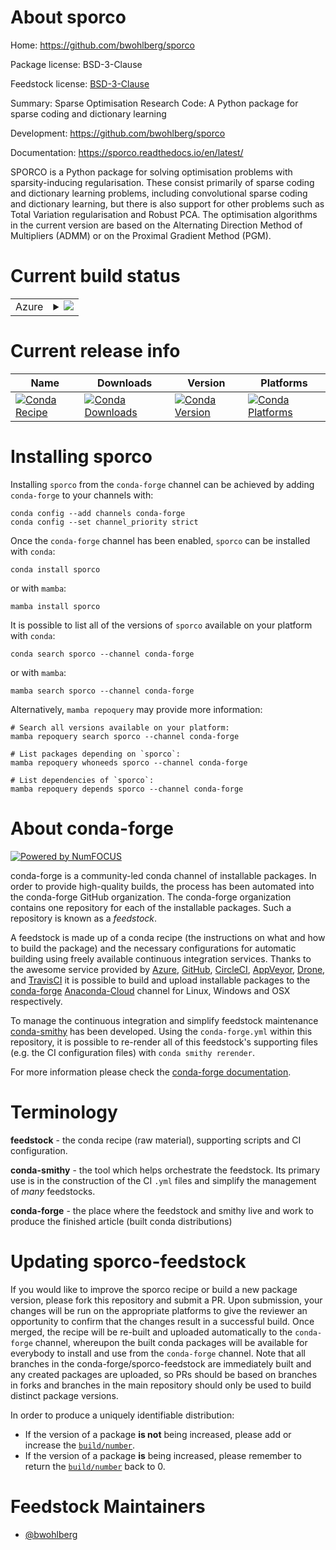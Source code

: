 About sporco
============

Home: https://github.com/bwohlberg/sporco

Package license: BSD-3-Clause

Feedstock license: [BSD-3-Clause](https://github.com/conda-forge/sporco-feedstock/blob/main/LICENSE.txt)

Summary: Sparse Optimisation Research Code: A Python package for sparse coding and dictionary learning

Development: https://github.com/bwohlberg/sporco

Documentation: https://sporco.readthedocs.io/en/latest/

SPORCO is a Python package for solving optimisation problems with
sparsity-inducing regularisation. These consist primarily of sparse
coding and dictionary learning problems, including convolutional
sparse coding and dictionary learning, but there is also support for
other problems such as Total Variation regularisation and Robust
PCA. The optimisation algorithms in the current version are based
on the Alternating Direction Method of Multipliers (ADMM) or on
the Proximal Gradient Method (PGM).


Current build status
====================


<table>
    
  <tr>
    <td>Azure</td>
    <td>
      <details>
        <summary>
          <a href="https://dev.azure.com/conda-forge/feedstock-builds/_build/latest?definitionId=1956&branchName=main">
            <img src="https://dev.azure.com/conda-forge/feedstock-builds/_apis/build/status/sporco-feedstock?branchName=main">
          </a>
        </summary>
        <table>
          <thead><tr><th>Variant</th><th>Status</th></tr></thead>
          <tbody><tr>
              <td>linux_64_python3.10.____cpython</td>
              <td>
                <a href="https://dev.azure.com/conda-forge/feedstock-builds/_build/latest?definitionId=1956&branchName=main">
                  <img src="https://dev.azure.com/conda-forge/feedstock-builds/_apis/build/status/sporco-feedstock?branchName=main&jobName=linux&configuration=linux%20linux_64_python3.10.____cpython" alt="variant">
                </a>
              </td>
            </tr><tr>
              <td>linux_64_python3.11.____cpython</td>
              <td>
                <a href="https://dev.azure.com/conda-forge/feedstock-builds/_build/latest?definitionId=1956&branchName=main">
                  <img src="https://dev.azure.com/conda-forge/feedstock-builds/_apis/build/status/sporco-feedstock?branchName=main&jobName=linux&configuration=linux%20linux_64_python3.11.____cpython" alt="variant">
                </a>
              </td>
            </tr><tr>
              <td>linux_64_python3.8.____73_pypy</td>
              <td>
                <a href="https://dev.azure.com/conda-forge/feedstock-builds/_build/latest?definitionId=1956&branchName=main">
                  <img src="https://dev.azure.com/conda-forge/feedstock-builds/_apis/build/status/sporco-feedstock?branchName=main&jobName=linux&configuration=linux%20linux_64_python3.8.____73_pypy" alt="variant">
                </a>
              </td>
            </tr><tr>
              <td>linux_64_python3.8.____cpython</td>
              <td>
                <a href="https://dev.azure.com/conda-forge/feedstock-builds/_build/latest?definitionId=1956&branchName=main">
                  <img src="https://dev.azure.com/conda-forge/feedstock-builds/_apis/build/status/sporco-feedstock?branchName=main&jobName=linux&configuration=linux%20linux_64_python3.8.____cpython" alt="variant">
                </a>
              </td>
            </tr><tr>
              <td>linux_64_python3.9.____73_pypy</td>
              <td>
                <a href="https://dev.azure.com/conda-forge/feedstock-builds/_build/latest?definitionId=1956&branchName=main">
                  <img src="https://dev.azure.com/conda-forge/feedstock-builds/_apis/build/status/sporco-feedstock?branchName=main&jobName=linux&configuration=linux%20linux_64_python3.9.____73_pypy" alt="variant">
                </a>
              </td>
            </tr><tr>
              <td>linux_64_python3.9.____cpython</td>
              <td>
                <a href="https://dev.azure.com/conda-forge/feedstock-builds/_build/latest?definitionId=1956&branchName=main">
                  <img src="https://dev.azure.com/conda-forge/feedstock-builds/_apis/build/status/sporco-feedstock?branchName=main&jobName=linux&configuration=linux%20linux_64_python3.9.____cpython" alt="variant">
                </a>
              </td>
            </tr><tr>
              <td>osx_64_python3.10.____cpython</td>
              <td>
                <a href="https://dev.azure.com/conda-forge/feedstock-builds/_build/latest?definitionId=1956&branchName=main">
                  <img src="https://dev.azure.com/conda-forge/feedstock-builds/_apis/build/status/sporco-feedstock?branchName=main&jobName=osx&configuration=osx%20osx_64_python3.10.____cpython" alt="variant">
                </a>
              </td>
            </tr><tr>
              <td>osx_64_python3.11.____cpython</td>
              <td>
                <a href="https://dev.azure.com/conda-forge/feedstock-builds/_build/latest?definitionId=1956&branchName=main">
                  <img src="https://dev.azure.com/conda-forge/feedstock-builds/_apis/build/status/sporco-feedstock?branchName=main&jobName=osx&configuration=osx%20osx_64_python3.11.____cpython" alt="variant">
                </a>
              </td>
            </tr><tr>
              <td>osx_64_python3.8.____73_pypy</td>
              <td>
                <a href="https://dev.azure.com/conda-forge/feedstock-builds/_build/latest?definitionId=1956&branchName=main">
                  <img src="https://dev.azure.com/conda-forge/feedstock-builds/_apis/build/status/sporco-feedstock?branchName=main&jobName=osx&configuration=osx%20osx_64_python3.8.____73_pypy" alt="variant">
                </a>
              </td>
            </tr><tr>
              <td>osx_64_python3.8.____cpython</td>
              <td>
                <a href="https://dev.azure.com/conda-forge/feedstock-builds/_build/latest?definitionId=1956&branchName=main">
                  <img src="https://dev.azure.com/conda-forge/feedstock-builds/_apis/build/status/sporco-feedstock?branchName=main&jobName=osx&configuration=osx%20osx_64_python3.8.____cpython" alt="variant">
                </a>
              </td>
            </tr><tr>
              <td>osx_64_python3.9.____73_pypy</td>
              <td>
                <a href="https://dev.azure.com/conda-forge/feedstock-builds/_build/latest?definitionId=1956&branchName=main">
                  <img src="https://dev.azure.com/conda-forge/feedstock-builds/_apis/build/status/sporco-feedstock?branchName=main&jobName=osx&configuration=osx%20osx_64_python3.9.____73_pypy" alt="variant">
                </a>
              </td>
            </tr><tr>
              <td>osx_64_python3.9.____cpython</td>
              <td>
                <a href="https://dev.azure.com/conda-forge/feedstock-builds/_build/latest?definitionId=1956&branchName=main">
                  <img src="https://dev.azure.com/conda-forge/feedstock-builds/_apis/build/status/sporco-feedstock?branchName=main&jobName=osx&configuration=osx%20osx_64_python3.9.____cpython" alt="variant">
                </a>
              </td>
            </tr><tr>
              <td>win_64_python3.10.____cpython</td>
              <td>
                <a href="https://dev.azure.com/conda-forge/feedstock-builds/_build/latest?definitionId=1956&branchName=main">
                  <img src="https://dev.azure.com/conda-forge/feedstock-builds/_apis/build/status/sporco-feedstock?branchName=main&jobName=win&configuration=win%20win_64_python3.10.____cpython" alt="variant">
                </a>
              </td>
            </tr><tr>
              <td>win_64_python3.11.____cpython</td>
              <td>
                <a href="https://dev.azure.com/conda-forge/feedstock-builds/_build/latest?definitionId=1956&branchName=main">
                  <img src="https://dev.azure.com/conda-forge/feedstock-builds/_apis/build/status/sporco-feedstock?branchName=main&jobName=win&configuration=win%20win_64_python3.11.____cpython" alt="variant">
                </a>
              </td>
            </tr><tr>
              <td>win_64_python3.8.____73_pypy</td>
              <td>
                <a href="https://dev.azure.com/conda-forge/feedstock-builds/_build/latest?definitionId=1956&branchName=main">
                  <img src="https://dev.azure.com/conda-forge/feedstock-builds/_apis/build/status/sporco-feedstock?branchName=main&jobName=win&configuration=win%20win_64_python3.8.____73_pypy" alt="variant">
                </a>
              </td>
            </tr><tr>
              <td>win_64_python3.8.____cpython</td>
              <td>
                <a href="https://dev.azure.com/conda-forge/feedstock-builds/_build/latest?definitionId=1956&branchName=main">
                  <img src="https://dev.azure.com/conda-forge/feedstock-builds/_apis/build/status/sporco-feedstock?branchName=main&jobName=win&configuration=win%20win_64_python3.8.____cpython" alt="variant">
                </a>
              </td>
            </tr><tr>
              <td>win_64_python3.9.____73_pypy</td>
              <td>
                <a href="https://dev.azure.com/conda-forge/feedstock-builds/_build/latest?definitionId=1956&branchName=main">
                  <img src="https://dev.azure.com/conda-forge/feedstock-builds/_apis/build/status/sporco-feedstock?branchName=main&jobName=win&configuration=win%20win_64_python3.9.____73_pypy" alt="variant">
                </a>
              </td>
            </tr><tr>
              <td>win_64_python3.9.____cpython</td>
              <td>
                <a href="https://dev.azure.com/conda-forge/feedstock-builds/_build/latest?definitionId=1956&branchName=main">
                  <img src="https://dev.azure.com/conda-forge/feedstock-builds/_apis/build/status/sporco-feedstock?branchName=main&jobName=win&configuration=win%20win_64_python3.9.____cpython" alt="variant">
                </a>
              </td>
            </tr>
          </tbody>
        </table>
      </details>
    </td>
  </tr>
</table>

Current release info
====================

| Name | Downloads | Version | Platforms |
| --- | --- | --- | --- |
| [![Conda Recipe](https://img.shields.io/badge/recipe-sporco-green.svg)](https://anaconda.org/conda-forge/sporco) | [![Conda Downloads](https://img.shields.io/conda/dn/conda-forge/sporco.svg)](https://anaconda.org/conda-forge/sporco) | [![Conda Version](https://img.shields.io/conda/vn/conda-forge/sporco.svg)](https://anaconda.org/conda-forge/sporco) | [![Conda Platforms](https://img.shields.io/conda/pn/conda-forge/sporco.svg)](https://anaconda.org/conda-forge/sporco) |

Installing sporco
=================

Installing `sporco` from the `conda-forge` channel can be achieved by adding `conda-forge` to your channels with:

```
conda config --add channels conda-forge
conda config --set channel_priority strict
```

Once the `conda-forge` channel has been enabled, `sporco` can be installed with `conda`:

```
conda install sporco
```

or with `mamba`:

```
mamba install sporco
```

It is possible to list all of the versions of `sporco` available on your platform with `conda`:

```
conda search sporco --channel conda-forge
```

or with `mamba`:

```
mamba search sporco --channel conda-forge
```

Alternatively, `mamba repoquery` may provide more information:

```
# Search all versions available on your platform:
mamba repoquery search sporco --channel conda-forge

# List packages depending on `sporco`:
mamba repoquery whoneeds sporco --channel conda-forge

# List dependencies of `sporco`:
mamba repoquery depends sporco --channel conda-forge
```


About conda-forge
=================

[![Powered by
NumFOCUS](https://img.shields.io/badge/powered%20by-NumFOCUS-orange.svg?style=flat&colorA=E1523D&colorB=007D8A)](https://numfocus.org)

conda-forge is a community-led conda channel of installable packages.
In order to provide high-quality builds, the process has been automated into the
conda-forge GitHub organization. The conda-forge organization contains one repository
for each of the installable packages. Such a repository is known as a *feedstock*.

A feedstock is made up of a conda recipe (the instructions on what and how to build
the package) and the necessary configurations for automatic building using freely
available continuous integration services. Thanks to the awesome service provided by
[Azure](https://azure.microsoft.com/en-us/services/devops/), [GitHub](https://github.com/),
[CircleCI](https://circleci.com/), [AppVeyor](https://www.appveyor.com/),
[Drone](https://cloud.drone.io/welcome), and [TravisCI](https://travis-ci.com/)
it is possible to build and upload installable packages to the
[conda-forge](https://anaconda.org/conda-forge) [Anaconda-Cloud](https://anaconda.org/)
channel for Linux, Windows and OSX respectively.

To manage the continuous integration and simplify feedstock maintenance
[conda-smithy](https://github.com/conda-forge/conda-smithy) has been developed.
Using the ``conda-forge.yml`` within this repository, it is possible to re-render all of
this feedstock's supporting files (e.g. the CI configuration files) with ``conda smithy rerender``.

For more information please check the [conda-forge documentation](https://conda-forge.org/docs/).

Terminology
===========

**feedstock** - the conda recipe (raw material), supporting scripts and CI configuration.

**conda-smithy** - the tool which helps orchestrate the feedstock.
                   Its primary use is in the construction of the CI ``.yml`` files
                   and simplify the management of *many* feedstocks.

**conda-forge** - the place where the feedstock and smithy live and work to
                  produce the finished article (built conda distributions)


Updating sporco-feedstock
=========================

If you would like to improve the sporco recipe or build a new
package version, please fork this repository and submit a PR. Upon submission,
your changes will be run on the appropriate platforms to give the reviewer an
opportunity to confirm that the changes result in a successful build. Once
merged, the recipe will be re-built and uploaded automatically to the
`conda-forge` channel, whereupon the built conda packages will be available for
everybody to install and use from the `conda-forge` channel.
Note that all branches in the conda-forge/sporco-feedstock are
immediately built and any created packages are uploaded, so PRs should be based
on branches in forks and branches in the main repository should only be used to
build distinct package versions.

In order to produce a uniquely identifiable distribution:
 * If the version of a package **is not** being increased, please add or increase
   the [``build/number``](https://docs.conda.io/projects/conda-build/en/latest/resources/define-metadata.html#build-number-and-string).
 * If the version of a package **is** being increased, please remember to return
   the [``build/number``](https://docs.conda.io/projects/conda-build/en/latest/resources/define-metadata.html#build-number-and-string)
   back to 0.

Feedstock Maintainers
=====================

* [@bwohlberg](https://github.com/bwohlberg/)

